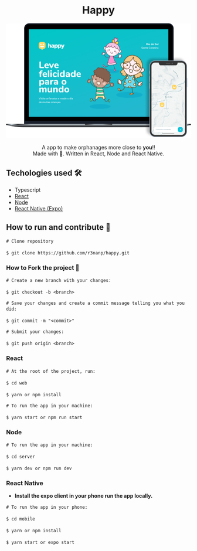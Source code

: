 <div align="center">

# Happy

  <img src="./.github/assets/happy.png" >

</div>

<p align="center">
  A app to make orphanages more close to <strong>you</strong>!! <br />
  Made with 💖. Written in React, Node and React Native.
</p>

## Techologies used 🛠

- Typescript
- <a href="./.github/Techologies/React.md">React</a>
- <a href="./.github/Techologies/Node.md">Node</a>
- <a href="./.github/Techologies/ReactNative.md"> React Native (Expo) </a>

## How to run and contribute 🤔

```
# Clone repository

$ git clone https://github.com/r3nanp/happy.git
```

### How to Fork the project 💪

```
# Create a new branch with your changes:

$ git checkout -b <branch>
```

```
# Save your changes and create a commit message telling you what you did:

$ git commit -m "<commit>"
```

```
# Submit your changes:

$ git push origin <branch>
```

### React

```
# At the root of the project, run:

$ cd web

$ yarn or npm install
```

```
# To run the app in your machine:

$ yarn start or npm run start
```

### Node

```
# To run the app in your machine:

$ cd server

$ yarn dev or npm run dev
```

### React Native
- **Install the expo client in your phone run the app locally.**

```
# To run the app in your phone:

$ cd mobile

$ yarn or npm install

$ yarn start or expo start
```
